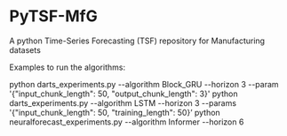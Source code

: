 # PyTSF-MfG
A python Time-Series Forecasting (TSF) repository for Manufacturing datasets

Examples to run the algorithms:

python darts_experiments.py --algorithm Block_GRU --horizon 3 --param '{"input_chunk_length": 50, "output_chunk_length": 3}'
python darts_experiments.py --algorithm LSTM --horizon 3 --params '{"input_chunk_length": 50, "training_length": 50}’
python neuralforecast_experiments.py --algorithm Informer --horizon 6


